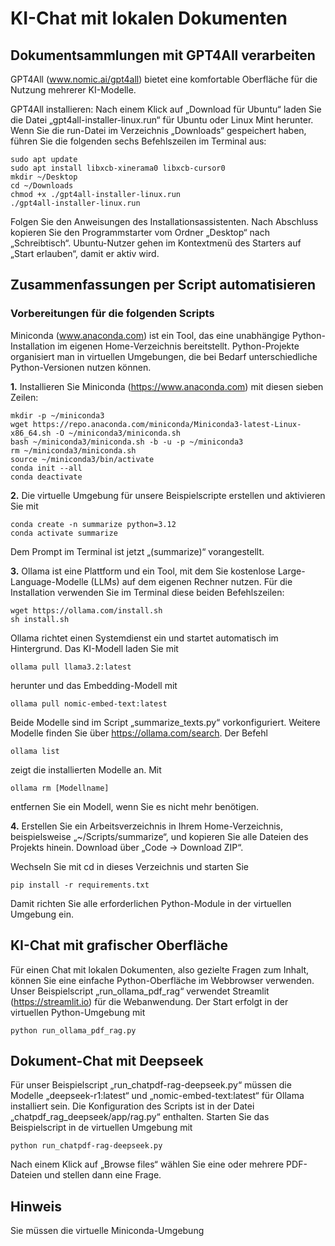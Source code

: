 # KI-Chat mit lokalen Dokumenten

## Dokumentsammlungen mit GPT4All verarbeiten
GPT4All (www.nomic.ai/gpt4all) bietet eine komfortable Oberfläche für die Nutzung mehrerer KI-Modelle. 

GPT4All installieren: Nach einem Klick auf „Download für Ubuntu“ laden Sie die Datei „gpt4all-installer-linux.run“ für Ubuntu oder Linux Mint herunter. Wenn Sie die run-Datei im Verzeichnis „Downloads“ gespeichert haben, führen Sie die folgenden sechs Befehlszeilen im Terminal aus:
```
sudo apt update 
sudo apt install libxcb-xinerama0 libxcb-cursor0
mkdir ~/Desktop
cd ~/Downloads
chmod +x ./gpt4all-installer-linux.run
./gpt4all-installer-linux.run
```
Folgen Sie den Anweisungen des Installationsassistenten. Nach Abschluss kopieren Sie den Programmstarter vom Ordner „Desktop“ nach „Schreibtisch“. Ubuntu-Nutzer gehen im Kontextmenü des Starters auf „Start erlauben“, damit er aktiv wird.

## Zusammenfassungen per Script automatisieren
### Vorbereitungen für die folgenden Scripts
Miniconda (www.anaconda.com) ist ein Tool, das eine unabhängige Python-Installation im eigenen Home-Verzeichnis bereitstellt.
Python-Projekte organisiert man in virtuellen Umgebungen, die bei Bedarf unterschiedliche Python-Versionen nutzen können. 

**1.** Installieren Sie Miniconda (https://www.anaconda.com) mit diesen sieben Zeilen:
```
mkdir -p ~/miniconda3
wget https://repo.anaconda.com/miniconda/Miniconda3-latest-Linux-x86_64.sh -O ~/miniconda3/miniconda.sh
bash ~/miniconda3/miniconda.sh -b -u -p ~/miniconda3
rm ~/miniconda3/miniconda.sh
source ~/miniconda3/bin/activate
conda init --all
conda deactivate
```

**2.** Die virtuelle Umgebung für unsere Beispielscripte erstellen und aktivieren Sie mit
```
conda create -n summarize python=3.12
conda activate summarize
```
Dem Prompt im Terminal ist jetzt „(summarize)“ vorangestellt.

**3.** Ollama ist eine Plattform und ein Tool, mit dem Sie kostenlose Large-Language-Modelle (LLMs) auf dem eigenen Rechner nutzen. Für die Installation verwenden Sie im Terminal diese beiden Befehlszeilen:
```
wget https://ollama.com/install.sh
sh install.sh
```
Ollama richtet einen Systemdienst ein und startet automatisch im Hintergrund. Das KI-Modell laden Sie mit 
```
ollama pull llama3.2:latest
```
herunter und das Embedding-Modell mit 
```
ollama pull nomic-embed-text:latest
```
Beide Modelle sind im Script „summarize_texts.py“ vorkonfiguriert. Weitere Modelle finden Sie über https://ollama.com/search. 
Der Befehl 
```
ollama list
```
zeigt die installierten Modelle an. Mit
```
ollama rm [Modellname]
```
entfernen Sie ein Modell, wenn Sie es nicht mehr benötigen.

**4.** Erstellen Sie ein Arbeitsverzeichnis in Ihrem Home-Verzeichnis, beispielsweise „~/Scripts/summarize“, und kopieren Sie alle Dateien des Projekts  hinein.
Download über „Code -> Download ZIP“.

Wechseln Sie mit cd in dieses Verzeichnis und starten Sie 
```
pip install -r requirements.txt
```
Damit richten Sie alle erforderlichen Python-Module in der virtuellen Umgebung ein. 

## KI-Chat mit grafischer Oberfläche
Für einen Chat mit lokalen Dokumenten, also gezielte Fragen zum Inhalt, können Sie eine einfache Python-Oberfläche im Webbrowser verwenden. Unser Beispielscript „run_ollama_pdf_rag“ verwendet Streamlit (https://streamlit.io) für die Webanwendung. Der Start erfolgt in der virtuellen Python-Umgebung mit
```
python run_ollama_pdf_rag.py
```
## Dokument-Chat mit Deepseek

Für unser Beispielscript „run_chatpdf-rag-deepseek.py“ müssen die Modelle „deepseek-r1:latest“ und „nomic-embed-text:latest“ für Ollama installiert sein. Die Konfiguration des Scripts ist in der Datei „chatpdf_rag_deepseek/app/rag.py“ enthalten.
Starten Sie das Beispielscript in de virtuellen Umgebung mit
```
python run_chatpdf-rag-deepseek.py
```
Nach einem Klick auf „Browse files“ wählen Sie eine oder mehrere PDF-Dateien und stellen dann eine Frage.

## Hinweis
Sie müssen die virtuelle Miniconda-Umgebung 


